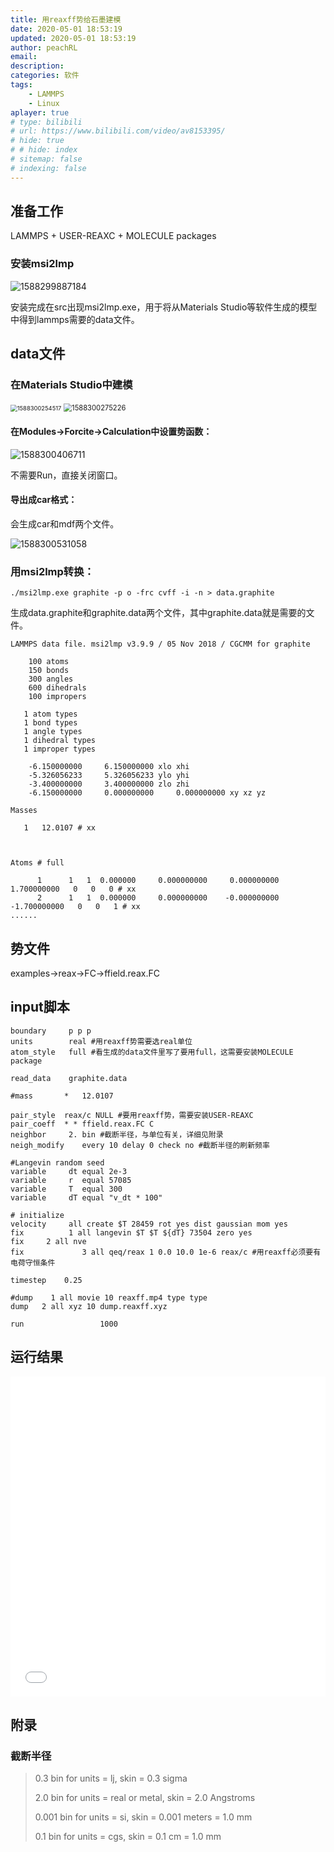 ```yaml
---
title: 用reaxff势给石墨建模
date: 2020-05-01 18:53:19
updated: 2020-05-01 18:53:19
author: peachRL
email: 
description: 
categories: 软件
tags: 
	- LAMMPS
	- Linux
aplayer: true
# type: bilibili
# url: https://www.bilibili.com/video/av8153395/
# hide: true
# # hide: index
# sitemap: false
# indexing: false
---
```


## 准备工作

 LAMMPS + USER-REAXC  + MOLECULE packages

<!-- more -->

### 安装msi2lmp

![1588299887184](https://image.wanyijizi.com/20200501/1588299887184.png)

安装完成在src出现msi2lmp.exe，用于将从Materials Studio等软件生成的模型中得到lammps需要的data文件。

## data文件 

### 在Materials Studio中建模

<img src="https://image.wanyijizi.com/20200501/1588300254517.png" alt="1588300254517" style="zoom: 67%;" />

<img src="https://image.wanyijizi.com/20200501/1588300275226.png" alt="1588300275226" style="zoom:80%;" />

#### 在Modules→Forcite→Calculation中设置势函数：

![1588300406711](https://image.wanyijizi.com/20200501/1588300406711.png)

不需要Run，直接关闭窗口。

#### 导出成car格式：

会生成car和mdf两个文件。

![1588300531058](https://image.wanyijizi.com/20200501/1588300531058.png)

### 用msi2lmp转换：

```shell
./msi2lmp.exe graphite -p o -frc cvff -i -n > data.graphite
```

生成data.graphite和graphite.data两个文件，其中graphite.data就是需要的文件。

```
LAMMPS data file. msi2lmp v3.9.9 / 05 Nov 2018 / CGCMM for graphite

    100 atoms
    150 bonds
    300 angles
    600 dihedrals
    100 impropers

   1 atom types
   1 bond types
   1 angle types
   1 dihedral types
   1 improper types

    -6.150000000     6.150000000 xlo xhi
    -5.326056233     5.326056233 ylo yhi
    -3.400000000     3.400000000 zlo zhi
    -6.150000000     0.000000000     0.000000000 xy xz yz

Masses

   1   12.0107 # xx



Atoms # full

      1      1   1  0.000000     0.000000000     0.000000000     1.700000000   0   0   0 # xx
      2      1   1  0.000000     0.000000000    -0.000000000    -1.700000000   0   0   1 # xx
......
```



## 势文件

examples→reax→FC→ffield.reax.FC

## input脚本

```
boundary     p p p
units        real #用reaxff势需要选real单位
atom_style   full #看生成的data文件里写了要用full，这需要安装MOLECULE package

read_data	 graphite.data

#mass		*   12.0107

pair_style	reax/c NULL #要用reaxff势，需要安装USER-REAXC
pair_coeff	* * ffield.reax.FC C
neighbor     2. bin #截断半径，与单位有关，详细见附录
neigh_modify	every 10 delay 0 check no #截断半径的刷新频率

#Langevin random seed
variable     dt equal 2e-3
variable     r  equal 57085
variable     T  equal 300
variable     dT equal "v_dt * 100"

# initialize
velocity     all create $T 28459 rot yes dist gaussian mom yes
fix          1 all langevin $T $T ${dT} 73504 zero yes
fix		2 all nve
fix             3 all qeq/reax 1 0.0 10.0 1e-6 reax/c #用reaxff必须要有电荷守恒条件

timestep	0.25

#dump    1 all movie 10 reaxff.mp4 type type
dump   2 all xyz 10 dump.reaxff.xyz

run                 1000
```

## 运行结果

<iframe src="//player.bilibili.com/player.html?aid=455404859&bvid=BV1a5411x7ZG&cid=185652449&page=1" scrolling="no" border="0" frameborder="no" framespacing="0" allowfullscreen="true" style="width: 512px; height: 512px; max-width: 100%"> </iframe>

## 附录

### 截断半径

> 0.3 bin for units = lj, skin = 0.3 sigma
>
> 2.0 bin for units = real or metal, skin = 2.0 Angstroms
>
> 0.001 bin for units = si, skin = 0.001 meters = 1.0 mm
>
> 0.1 bin for units = cgs, skin = 0.1 cm = 1.0 mm